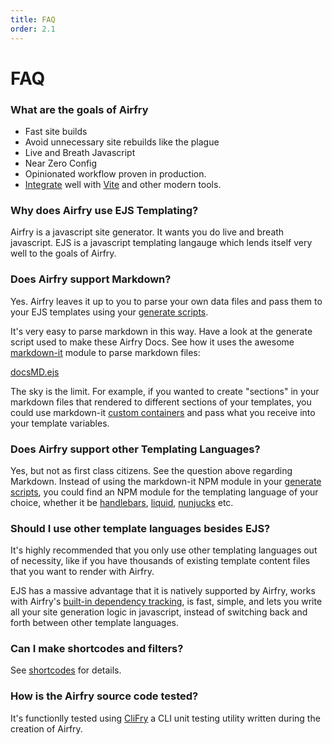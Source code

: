 ```yaml
---
title: FAQ
order: 2.1
---
```


# FAQ

### What are the goals of Airfry

- Fast site builds
- Avoid unnecessary site rebuilds like the plague
- Live and Breath Javascript
- Near Zero Config
- Opinionated workflow proven in production.
- [Integrate](/integration/guides/) well with [Vite](https://vitejs.dev/) and other modern tools.

### Why does Airfry use EJS Templating?

Airfry is a javascript site generator. It wants you do live and breath javascript. EJS is a javascript templating langauge which lends itself very well to the goals of Airfry.

### Does Airfry support Markdown?

Yes. Airfry leaves it up to you to parse your own data files and pass them to your EJS templates using your [generate scripts](/templates/generateScript/).

It's very easy to parse markdown in this way. Have a look at the generate script used to make these Airfry Docs. See how it uses the awesome [markdown-it](https://github.com/markdown-it/markdown-it) module to parse markdown files:

[docsMD.ejs](https://github.com/jaunt/airfryDocs/blob/main/airfry/templates/generators/docsMD.ejs)

The sky is the limit. For example, if you wanted to create "sections" in your markdown files that rendered to different sections of your templates, you could use markdown-it [custom containers](https://github.com/markdown-it/markdown-it-container) and pass what you receive into your template variables.

### Does Airfry support other Templating Languages?

Yes, but not as first class citizens. See the question above regarding Markdown. Instead of using the markdown-it NPM module in your [generate scripts](/templates/generateScript/), you could find an NPM module for the templating language of your choice, whether it be [handlebars](https://handlebarsjs.com/), [liquid](https://shopify.github.io/liquid/), [nunjucks](https://mozilla.github.io/nunjucks/) etc.

### Should I use other template languages besides EJS?

It's highly recommended that you only use other templating languages out of necessity, like if you have thousands of existing template content files that you want to render with Airfry.

EJS has a massive advantage that it is natively supported by Airfry, works with Airfry's [built-in dependency tracking](/performance/dependencyTracking/), is fast, simple, and lets you write all your site generation logic in javascript, instead of switching back and forth between other template languages.

### Can I make shortcodes and filters?

See [shortcodes](/guide/shortcodes/) for details.

### How is the Airfry source code tested?

It's functionlly tested using [CliFry](https://github.com/jaunt/clifry) a CLI unit testing utility written during the creation of Airfry.

